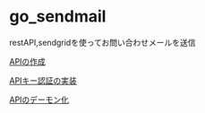 # go_sendmail
restAPI,sendgridを使ってお問い合わせメールを送信

[APIの作成](https://qiita.com/haruki-lo-shelon/items/2693a06a68f0a8fc81a6)

[APIキー認証の実装](https://qiita.com/haruki-lo-shelon/items/d319f3ca7a8014a941b2)

[APIのデーモン化](https://qiita.com/haruki-lo-shelon/items/ba594bfcffbe63031182)
